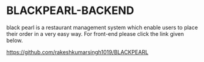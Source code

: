 # BLACKPEARL-BACKEND
black pearl  is a restaurant management system which enable users to place their order in a very easy way.
For front-end please click the link given below.

https://github.com/rakeshkumarsingh1019/BLACKPEARL
